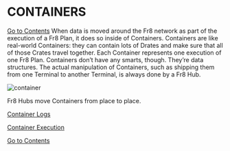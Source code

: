 # CONTAINERS

[Go to Contents](https://github.com/Fr8org/Fr8Core.NET/blob/master/Docs/Home.md) 
When data is moved around the Fr8 network as part of the execution of a Fr8 Plan, it does so inside of Containers. Containers are like real-world Containers:  they can contain lots of Drates and make sure that all of those Crates travel together. Each Container represents one execution of one Fr8 Plan.  Containers don’t have any smarts, though. They’re data structures. The actual manipulation of Containers, such as shipping them from one Terminal to another Terminal, is always done by a Fr8 Hub.

![container](https://github.com/Fr8org/Fr8Core.NET/blob/master/img/Containers_Container.png)

Fr8 Hubs move Containers from place to place.

[Container Logs](https://github.com/Fr8org/Fr8Core.NET/blob/master/ForDevelopers/Objects/ContainerLog.md)  

[Container Execution](https://github.com/Fr8org/Fr8Core.NET/blob/master/ForDevelopers/Objects/ContainerExecution.md)  

[Go to Contents](https://github.com/Fr8org/Fr8Core.NET/blob/master/Docs/Home.md) 
